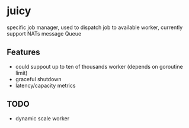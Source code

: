 # juicy
specific job manager, used to dispatch job to available worker, currently support NATs message Queue



## Features

- could suppout up to ten of thousands worker (depends on goroutine limit)
- graceful shutdown
- latency/capacity metrics


## TODO

- dynamic scale worker
